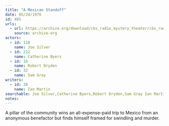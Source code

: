 ```yaml
---
title: "A Mexican Standoff"
date: 05/24/1976
id: 485
urls: 
  - url: https://archive.org/download/cbs_radio_mystery_theater/cbs_radio_mystery_theater-0451-0500.zip/cbs_radio_mystery_theater-0451-0500%2Fcbsrmt_0485_a_mexican_standoff.mp3
    source: archive-org
actors:  
  - id: 118
    name: Joe Silver  
  - id: 212
    name: Catherine Byers  
  - id: 16
    name: Robert Dryden  
  - id: 32
    name: Sam Gray
writers:  
  - id: 38
    name: Ian Martin
searchable: Joe Silver,Catherine Byers,Robert Dryden,Sam Gray Ian Martin
notes:  
---
```

A pillar of the community wins an all-expense-paid trip to Mexico from an anonymous benefactor but finds himself framed for swindling and murder.